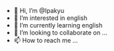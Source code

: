 - 👋 Hi, I’m @Ipakyu
- 👀 I’m interested in english
- 🌱 I’m currently learning english
- 💞️ I’m looking to collaborate on ...
- 📫 How to reach me ...

<!---
Ipakyu/Ipakyu is a ✨ special ✨ repository because its `README.md` (this file) appears on your GitHub profile.
You can click the Preview link to take a look at your changes.
--->
